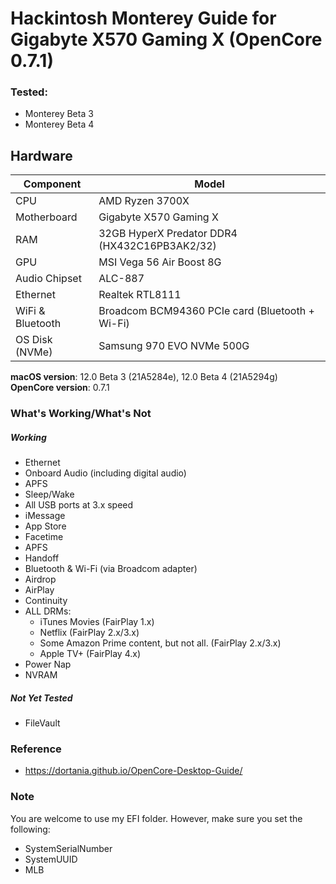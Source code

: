 # Hackintosh Monterey Guide for Gigabyte X570 Gaming X (OpenCore 0.7.1)

### Tested:
- Monterey Beta 3
- Monterey Beta 4

## Hardware

| **Component**    | **Model**                                       |
| ---------------- | ----------------------------------------------- |
| CPU              | AMD Ryzen 3700X                                 |
| Motherboard      | Gigabyte X570 Gaming X                          |
| RAM              | 32GB HyperX Predator DDR4 (HX432C16PB3AK2/32)   |
| GPU              | MSI Vega 56 Air Boost 8G                        |
| Audio Chipset    | ALC-887                                         |
| Ethernet         | Realtek RTL8111                                 |
| WiFi & Bluetooth | Broadcom BCM94360 PCIe card (Bluetooth + Wi-Fi) |
| OS Disk (NVMe)   | Samsung 970 EVO NVMe 500G                       |

**macOS version**: 12.0 Beta 3 (21A5284e), 12.0 Beta 4 (21A5294g) \
**OpenCore version**: 0.7.1


### What's Working/What's Not

##### Working
- Ethernet
- Onboard Audio (including digital audio)
- APFS
- Sleep/Wake
- All USB ports at 3.x speed
- iMessage
- App Store
- Facetime
- APFS
- Handoff
- Bluetooth & Wi-Fi (via Broadcom adapter)
- Airdrop
- AirPlay
- Continuity
- ALL DRMs:
  - iTunes Movies (FairPlay 1.x)
  - Netflix (FairPlay 2.x/3.x)
  - Some Amazon Prime content, but not all. (FairPlay 2.x/3.x)
  - Apple TV+ (FairPlay 4.x)
- Power Nap
- NVRAM


##### Not Yet Tested
- FileVault


### Reference
- https://dortania.github.io/OpenCore-Desktop-Guide/


### Note
You are welcome to use my EFI folder. However, make sure you set the following:

- SystemSerialNumber
- SystemUUID
- MLB
